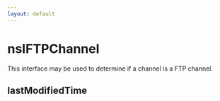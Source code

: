```yaml
---
layout: default
---
```


# nsIFTPChannel #

This interface may be used to determine if a channel is a FTP channel.


## lastModifiedTime ##
